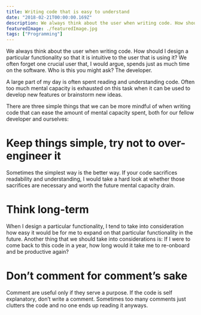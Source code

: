 ```yaml
---
title: Writing code that is easy to understand
date: "2018-02-21T00:00:00.169Z"
description: We always think about the user when writing code. How should I design a particular functionality so that it is intuitive to the user that is using it?
featuredImage: ./featuredImage.jpg
tags: ["Programming"]
---
```


We always think about the user when writing code. How should I design a particular functionality so that it is intuitive to the user that is using it? We often forget one crucial user that, I would argue, spends just as much time on the software. Who is this you might ask? The developer.

A large part of my day is often spent reading and understanding code. Often too much mental capacity is exhausted on this task when it can be used to develop new features or brainstorm new ideas.

There are three simple things that we can be more mindful of when writing code that can ease the amount of mental capacity spent, both for our fellow developer and ourselves:

# Keep things simple, try not to over-engineer it
Sometimes the simplest way is the better way. If your code sacrifices readability and understanding, I would take a hard look at whether those sacrifices are necessary and worth the future mental capacity drain.

# Think long-term
When I design a particular functionality, I tend to take into consideration how easy it would be for me to expand on that particular functionality in the future. Another thing that we should take into considerations is: If I were to come back to this code in a year, how long would it take me to re-onboard and be productive again?

# Don’t comment for comment’s sake
Comment are useful only if they serve a purpose. If the code is self explanatory, don’t write a comment. Sometimes too many comments just clutters the code and no one ends up reading it anyways.